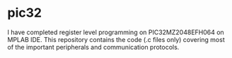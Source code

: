 # pic32
I have completed register level programming on PIC32MZ2048EFH064 on MPLAB IDE. This repository contains the code (.c files only) covering most of the important peripherals and communication protocols.
